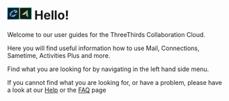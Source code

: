 # <img src="/assets/images/HCL_Connection_Master.png" alt="ConnectionsLogo" height="28" /><img src="/assets/images/HCL_Verse_Master.png" alt="VerseLogo" height="28" /> Hello!

Welcome to our user guides for the ThreeThirds Collaboration Cloud.

Here you will find useful information how to use Mail, Connections, Sametime, Activities Plus and more.

Find what you are looking for by navigating in the left hand side menu.

If you cannot find what you are looking for, or have a problem, please have a look at our [Help](https://docs.collab.cloud/help/troubleshooting-support) or the [FAQ](https://docs.collab.cloud/help/faq) page
